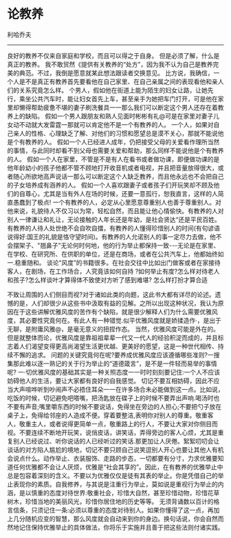 # 论教养

利哈乔夫

---

良好的教养不仅来自家庭和学校，而且可以得之于自身。
但是必须了解，什么是真正的教养。
我不敢贸然《提供有关教养的“处方”，因为我不认为自己是教养完美的典范。不过，我倒是愿意就某此想法跟读者交换意见。
比方说，我确信，一个人是不是真正有教养首先要看他在自己家里、在自己亲属之间的表现看他和亲人们的关系究竟怎么样。
个男人，假如他在街道上能为陌生的妇女让路，让她先行，乘坐公共汽车时，能让妇女首先上车，甚至亲手为她把车门打开，可是他在家里却懒得帮助疲惫不堪的妻子刷洗餐具一一那么我们可以断定这个男人还存在着教养上的缺陷。
假如一个男人跟朋友和熟人见面时彬彬有礼@可是在家里对妻子儿女动不动就大发雷霆一那就可以肯定他不是一个有教养的人。
一个人，如果对自己亲人的性格、心理缺乏了解、对他们的习惯和愿望总是漠不关心，那就不能说他是个有教养的人。
假如一个人已经进人成年，仍把接受父母的关爱看作理所当然的事情，与此同时却看不到父母也需要关爱和帮助，那么同样不能说他是个有教养的人。
假如一个人在家里，不管是不是有人在看书或者做功课，即便做功课的是他年龄幼小的孩子他都不管不顾地打开收音机或者电视，并且把音量放得很大，或者随心所欲地高声说话一那么可以断定这个人缺乏教养，而且他永远也不会把自己的子女培养成有涵养的人。
假如一个人喜欢跟妻子或者孩子们开玩笑却不顾及他们的自尊心，尤其是当有外人在场的时候，还要一意孤行，恕我直言，这样的人简直愚蠢到了极点!
一个有教养的人，必定从心里愿意尊重别人也善于尊重别人。对他来说，礼貌待人不仅习以为常，轻松自然，而且能让他心情偷快。有教养的人对别人一律谦让和礼让，无论接触的人年长还是年幼，是社会贤达“还是平民百姓。
有教养的人待人处世绝不会自吹自擂，有教养的人懂得珍惜别人的时间(有句谚语说得好:国王的礼貌是恪守望时间)。有教养的人允诺别人的事一定尽力去做，他不会摆架子、"翘鼻子”无论何时何地，他的行为举止都保持一致---无论是在家里、在学校、在研究所、在供职的单位，还是在商场，或者在公共汽车上，他都始终如一.稳重随和。
谈论“风度”的书籍很多。在社会交往中比如出门做客或者在家接待客人，在剧场，在工作场合，人究竟该如何自持 ?如何举止有度?怎么样对待老人和孩子?怎么样谈叶才算得体不致使对方听了感到难堪? 怎么样打扮才算合适

不致让周围的人们侧目而视?对于诸如此类的向题，这此书大都有详尽的论述。遗憾的是，人们却很少从这些书中汲取有益的见解。之所以出现这种状况，我认为原因在于这些讲解优雅风度的苦作有个缺陷，就是很少解释人们为什么需要优雅风度，其必要性究竟何在。有此人有一种错觉.似平优雅风度就是娇揉造作·，是出于无聊，是附庸风雅@，是毫无意义的扭捏作态。
当然，优雅风度可能是外在的。但是就整体而论，优雅风度是靠祖祖辈辈一代又一代人的经验积淀而成的，并且标志着人们渴望变得更高尚渴望生活更优越、更美好的愿望，这是一种世代相传、持续不懈的追求。
问题的关键究竟何在呢?要养成优雅风度应该遵循哪些准则?一搜集那此难以逐一熟记的关于行为举止的“道德箴言”，是不是一件轻而易举的事情呢?
一·切优雅风度的基础其实是一种关照态度一一时时刻刻要记住:一个人不应该妨碍他人的生活，要让大家都有良好的自我感觉。
切记不要互相妨碍，因此不应当大声喧哗听到吵闹声不必捂住耳朵一一在许多场合未必能做到这一点。比如说，吃饭的时候，切记避免吧嗒嘴，把汤匙放在碟子上的时候不要弄出声响.喝汤时也不要有声音;嘴里嚼东西的时候不要说话，免得坐在旁边的人担心;不要把勺子放在桌子上，免得给邻座的人造成不便。穿着要整洁,表明你对别人的尊重。敬重客人，敬重主人，或者说得更简单一点，敬重路上的行人，不要让大家对你侧目而视。不要连续不断地开玩笑，说俏皮话，讲笑话，弄得旁边的客人心烦，尤其是重复别人已经说过、听你说话的人已经听过的笑话.那更加让人厌倦。絮絮叨叨会让谈话的对方陷人尴尬的境地，切记不要只顾自己说笑逗别人开心也要让其他人有机会说点什么。动作举止、衣装服饰、走路的步态，一切都要有分寸，力求优雅要知道任何优雅都不会让人厌烦，优雅是“社会其享的”。因此，在有教养的优雅举止中总是包容着深刻的含义。不要以为优雅仅仅是徒有其表的举止。你是凭借自己的举止表现你的素质。自我修养，与其说是注重行为举止，莫如说是重视行为举止的内涵，是以慎重的态度对待世界:敬重社会，珍惜大自然，甚至珍惜动物，珍惜花草树木，珍惜当地的美丽风光，珍惜你居住地的历史等等。
无须背诵数以百计的格言信条，只须记住一条:必须以尊重的态度对待别人。如果你懂得了这一点，再加上几分随机应变的智慧，那么风度就会自动来到你的身边。换句话说，你会自然而然地记住保持优雅举止的具体做法，你将乐于实施并且善于把这些法则付诸实践。

